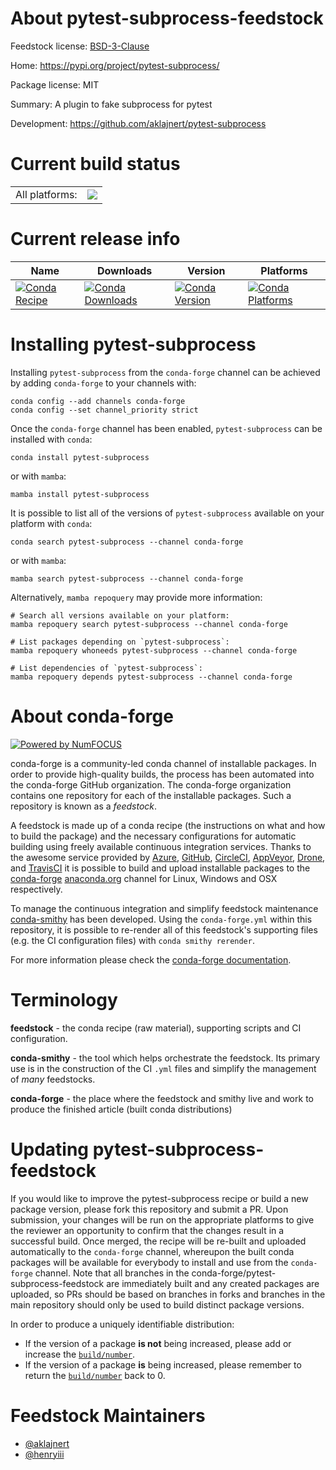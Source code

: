 About pytest-subprocess-feedstock
=================================

Feedstock license: [BSD-3-Clause](https://github.com/conda-forge/pytest-subprocess-feedstock/blob/main/LICENSE.txt)

Home: https://pypi.org/project/pytest-subprocess/

Package license: MIT

Summary: A plugin to fake subprocess for pytest

Development: https://github.com/aklajnert/pytest-subprocess

Current build status
====================


<table><tr><td>All platforms:</td>
    <td>
      <a href="https://dev.azure.com/conda-forge/feedstock-builds/_build/latest?definitionId=18010&branchName=main">
        <img src="https://dev.azure.com/conda-forge/feedstock-builds/_apis/build/status/pytest-subprocess-feedstock?branchName=main">
      </a>
    </td>
  </tr>
</table>

Current release info
====================

| Name | Downloads | Version | Platforms |
| --- | --- | --- | --- |
| [![Conda Recipe](https://img.shields.io/badge/recipe-pytest--subprocess-green.svg)](https://anaconda.org/conda-forge/pytest-subprocess) | [![Conda Downloads](https://img.shields.io/conda/dn/conda-forge/pytest-subprocess.svg)](https://anaconda.org/conda-forge/pytest-subprocess) | [![Conda Version](https://img.shields.io/conda/vn/conda-forge/pytest-subprocess.svg)](https://anaconda.org/conda-forge/pytest-subprocess) | [![Conda Platforms](https://img.shields.io/conda/pn/conda-forge/pytest-subprocess.svg)](https://anaconda.org/conda-forge/pytest-subprocess) |

Installing pytest-subprocess
============================

Installing `pytest-subprocess` from the `conda-forge` channel can be achieved by adding `conda-forge` to your channels with:

```
conda config --add channels conda-forge
conda config --set channel_priority strict
```

Once the `conda-forge` channel has been enabled, `pytest-subprocess` can be installed with `conda`:

```
conda install pytest-subprocess
```

or with `mamba`:

```
mamba install pytest-subprocess
```

It is possible to list all of the versions of `pytest-subprocess` available on your platform with `conda`:

```
conda search pytest-subprocess --channel conda-forge
```

or with `mamba`:

```
mamba search pytest-subprocess --channel conda-forge
```

Alternatively, `mamba repoquery` may provide more information:

```
# Search all versions available on your platform:
mamba repoquery search pytest-subprocess --channel conda-forge

# List packages depending on `pytest-subprocess`:
mamba repoquery whoneeds pytest-subprocess --channel conda-forge

# List dependencies of `pytest-subprocess`:
mamba repoquery depends pytest-subprocess --channel conda-forge
```


About conda-forge
=================

[![Powered by
NumFOCUS](https://img.shields.io/badge/powered%20by-NumFOCUS-orange.svg?style=flat&colorA=E1523D&colorB=007D8A)](https://numfocus.org)

conda-forge is a community-led conda channel of installable packages.
In order to provide high-quality builds, the process has been automated into the
conda-forge GitHub organization. The conda-forge organization contains one repository
for each of the installable packages. Such a repository is known as a *feedstock*.

A feedstock is made up of a conda recipe (the instructions on what and how to build
the package) and the necessary configurations for automatic building using freely
available continuous integration services. Thanks to the awesome service provided by
[Azure](https://azure.microsoft.com/en-us/services/devops/), [GitHub](https://github.com/),
[CircleCI](https://circleci.com/), [AppVeyor](https://www.appveyor.com/),
[Drone](https://cloud.drone.io/welcome), and [TravisCI](https://travis-ci.com/)
it is possible to build and upload installable packages to the
[conda-forge](https://anaconda.org/conda-forge) [anaconda.org](https://anaconda.org/)
channel for Linux, Windows and OSX respectively.

To manage the continuous integration and simplify feedstock maintenance
[conda-smithy](https://github.com/conda-forge/conda-smithy) has been developed.
Using the ``conda-forge.yml`` within this repository, it is possible to re-render all of
this feedstock's supporting files (e.g. the CI configuration files) with ``conda smithy rerender``.

For more information please check the [conda-forge documentation](https://conda-forge.org/docs/).

Terminology
===========

**feedstock** - the conda recipe (raw material), supporting scripts and CI configuration.

**conda-smithy** - the tool which helps orchestrate the feedstock.
                   Its primary use is in the construction of the CI ``.yml`` files
                   and simplify the management of *many* feedstocks.

**conda-forge** - the place where the feedstock and smithy live and work to
                  produce the finished article (built conda distributions)


Updating pytest-subprocess-feedstock
====================================

If you would like to improve the pytest-subprocess recipe or build a new
package version, please fork this repository and submit a PR. Upon submission,
your changes will be run on the appropriate platforms to give the reviewer an
opportunity to confirm that the changes result in a successful build. Once
merged, the recipe will be re-built and uploaded automatically to the
`conda-forge` channel, whereupon the built conda packages will be available for
everybody to install and use from the `conda-forge` channel.
Note that all branches in the conda-forge/pytest-subprocess-feedstock are
immediately built and any created packages are uploaded, so PRs should be based
on branches in forks and branches in the main repository should only be used to
build distinct package versions.

In order to produce a uniquely identifiable distribution:
 * If the version of a package **is not** being increased, please add or increase
   the [``build/number``](https://docs.conda.io/projects/conda-build/en/latest/resources/define-metadata.html#build-number-and-string).
 * If the version of a package **is** being increased, please remember to return
   the [``build/number``](https://docs.conda.io/projects/conda-build/en/latest/resources/define-metadata.html#build-number-and-string)
   back to 0.

Feedstock Maintainers
=====================

* [@aklajnert](https://github.com/aklajnert/)
* [@henryiii](https://github.com/henryiii/)

